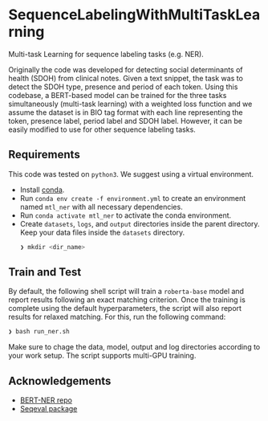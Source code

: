 # SequenceLabelingWithMultiTaskLearning
Multi-task Learning for sequence labeling tasks (e.g. NER).

Originally the code was developed for detecting social determinants of health (SDOH) from clinical notes. Given a text snippet, the task was to detect the SDOH type, presence and period of each token. Using this codebase, a BERT-based model can be trained for the three tasks simultaneously (multi-task learning) with a weighted loss function and we assume the dataset is in BIO tag format with each line representing the token, presence label, period label and SDOH label. However, it can be easily modified to use for other sequence labeling tasks.


## Requirements
This code was tested on `python3`. We suggest using a virtual environment.
* Install [conda](https://conda.io/projects/conda/en/latest/user-guide/install/index.html).
* Run `conda env create -f environment.yml` to create an environment named `mtl_ner` with all necessary dependencies.
* Run `conda activate mtl_ner` to activate the conda environment.
* Create `datasets`, `logs`, and `output` directories inside the parent directory. Keep your data files inside the `datasets` directory.
  ```sh
  ❯ mkdir <dir_name>
  ```

## Train and Test
By default, the following shell script will train a `roberta-base` model and report results following an exact matching criterion. Once the training is complete using the default hyperparameters, the script will also report results for relaxed matching. For this, run the following command:
```sh
❯ bash run_ner.sh
```
Make sure to chage the data, model, output and log directories according to your work setup. The script supports multi-GPU training.

## Acknowledgements
* [BERT-NER repo](https://github.com/kamalkraj/BERT-NER)
* [Seqeval package](https://github.com/chakki-works/seqeval)